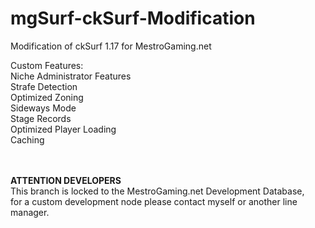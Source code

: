 # mgSurf-ckSurf-Modification
Modification of ckSurf 1.17 for MestroGaming.net

Custom Features:<br>
Niche Administrator Features<br>
Strafe Detection<br>
Optimized Zoning<br>
Sideways Mode<br>
Stage Records<br>
Optimized Player Loading<br>
Caching


<br><br><b>ATTENTION DEVELOPERS</b><br>
This branch is locked to the MestroGaming.net Development Database,<br>
for a custom development node please contact myself or another line manager.

